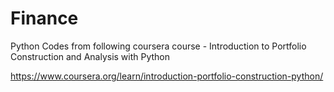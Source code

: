 # Finance
Python Codes from following coursera course - Introduction to Portfolio Construction and Analysis with Python

https://www.coursera.org/learn/introduction-portfolio-construction-python/
